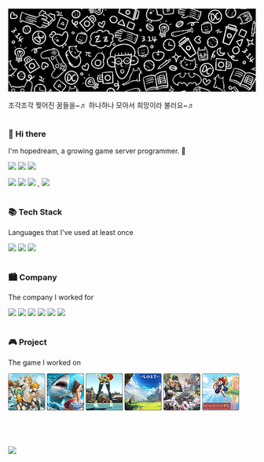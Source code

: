
![Title](https://github.com/hopedream84/hopedream84/blob/main/Title.jpg)
<p align = 'left'>조각조각 찢어진 꿈들을~♬ 하나하나 모아서 희망이라 불러요~♬</p>

#

<h3 align='left'>👋 Hi there</h3>
<p align = 'left'>I'm hopedream, a growing game server programmer. 🌱</p>
<p align = 'left'>
<a href='mailTo:hopedream00@naver.com'><img src='https://img.shields.io/badge/Mail-hopedream00@naver.com-03C75A?logo=Naver&logoColor=white'/></a>
<a href='https://solved.ac/profile/hopedream'><img src="http://mazassumnida.wtf/api/mini/generate_badge?boj=hopedream" /></a>
<img src="https://img.shields.io/badge/GitHub-hopedream84-181717?logo=GitHub&logoColor=white"/>
</p>
<p align = 'left'>
<img src="https://img.shields.io/badge/Game-FF6E00"/>
<img src="https://img.shields.io/badge/Server-DC2828"/>
<img src="https://img.shields.io/badge/Programer-00599C"/>
, <img src="https://img.shields.io/badge/IT/Game_Industry-FFA827"/>
</p>

#

<h3 align='left'>📚 Tech Stack</h3>
<p align = 'left'>Languages that I've used at least once</p>
<p align = 'left'>
<img src="https://img.shields.io/badge/C++-00599C?logo=C%2B%2B&logoColor=white"/>
<img src="https://img.shields.io/badge/C%23-68217A?logo=csharp&logoColor=white"/>
<img src="https://img.shields.io/badge/Node.js-339933?logo=Node.js&logoColor=white"/>
<!--
<img src="https://img.shields.io/badge/MS--SQL-CC2927?logo=MicrosoftSQLServer&logoColor=white"/>
<img src="https://img.shields.io/badge/MySQL-4479A1?logo=MySQL&logoColor=white"/>
<img src="https://img.shields.io/badge/Redis-DC382D?logo=Redis&logoColor=white"/>
-->
</p>

#

<h3 align='left'>🏙️ Company</h3>
<p align = 'left'>The company I worked for</p>
<p align = 'left'>
<img src="https://img.shields.io/badge/Com2uS-DC2828"/>
<img src="https://img.shields.io/badge/WEMADE_PLUS-14F078"/>
<img src="https://img.shields.io/badge/JOYCITY-FF6E00"/>
<img src="https://img.shields.io/badge/EYEDENTITY_GAMES-6DAE1F"/>
<img src="https://img.shields.io/badge/LOGIWARE-FFA827"/>
<img src="https://img.shields.io/badge/SKonec-E83530"/>
</p>

#

<h3 align='left'>🎮 Project</h3>
<p align = 'left'>The game I worked on</p>
<p align = 'left'>
<img src="https://github.com/hopedream84/hopedream84/blob/main/img/prj_smmo_s.png"/>
<img src="https://github.com/hopedream84/hopedream84/blob/main/img/prj_fs_s.png"/>
<img src="https://github.com/hopedream84/hopedream84/blob/main/img/prj_3on3FS_s.png"/>
<img src="https://github.com/hopedream84/hopedream84/blob/main/img/prj_L_s.png"/>
<img src="https://github.com/hopedream84/hopedream84/blob/main/img/prj_ga_s.png"/>
<img src="https://github.com/hopedream84/hopedream84/blob/main/img/prj_ma_s.png"/>
</p>

<!--
#

<h3 align='left'>🌱 GitHub</h3>
<p align = 'left'>Introduction to GitHub Repository</p>
<h6 align = 'left'>
<a href='https://github.com/hopedream84/CppNote'><img src="https://img.shields.io/badge/public-hopedream84/CppNote-6DAE1F"/></a>
: C++ 관련 정리 노트 (C++11, C++14, C++17, C++20 관련 문법 및 예제)
<br>
<a href='https://github.com/hopedream84/CodingTest'><img src="https://img.shields.io/badge/private-hopedream84/CodingTest-181717"/></a>
: Problem Solving - 코딩테스트 문제 풀이, (늦었지만, 쉬운 문제라도 꾸준히... (개인 정리 노트))
</h6>
-->

#

<br>
<p align = 'left'><a href="https://hits.seeyoufarm.com"><img src="https://hits.seeyoufarm.com/api/count/incr/badge.svg?url=https%3A%2F%2Fgithub.com%2Fhopedream84%2Fhit-counter&count_bg=%2379C83D&title_bg=%23555555&icon=github.svg&icon_color=%23E7E7E7&title=hits&edge_flat=false"/></a></p>



<!--
### Hi there 👋

**hopedream84/hopedream84** is a ✨ _special_ ✨ repository because its `README.md` (this file) appears on your GitHub profile.

Here are some ideas to get you started:

- 🔭 I’m currently working on ...
- 🌱 I’m currently learning ...
- 👯 I’m looking to collaborate on ...
- 🤔 I’m looking for help with ...
- 💬 Ask me about ...
- 📫 How to reach me: ...
- 😄 Pronouns: ...
- ⚡ Fun fact: ...
-->
